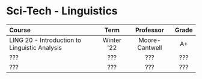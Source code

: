 # Sci-Tech - Linguistics

| Course                                        |    Term    |   Professor    | Grade |
| :-------------------------------------------- | :--------: | :------------: | :---: |
| LING 20 - Introduction to Linguistic Analysis | Winter '22 | Moore-Cantwell |  A+   |
| ???                                           |    ???     |      ???       |  ???  |
| ???                                           |    ???     |      ???       |  ???  |

